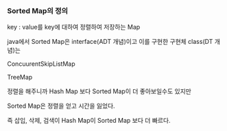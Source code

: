 ### Sorted Map의 정의

key : value를 key에 대하여 정렬하여 저장하는 Map

  

java에서 Sorted Map은 interface(ADT 개념)이고 이를 구현한 구현체 class(DT 개념)는

ConcuurentSkipListMap

TreeMap

  

  

정렬을 해주니까 Hash Map 보다 Sorted Map이 더 좋아보일수도 있지만

Sorted Map은 정렬을 얻고 시간을 잃었다.

즉 삽입, 삭제, 검색이 Hash Map이 Sorted Map 보다 더 빠르다.